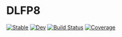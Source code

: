 # DLFP8

[![Stable](https://img.shields.io/badge/docs-stable-blue.svg)](https://chengchingwen.github.io/DLFP8.jl/stable/)
[![Dev](https://img.shields.io/badge/docs-dev-blue.svg)](https://chengchingwen.github.io/DLFP8.jl/dev/)
[![Build Status](https://github.com/chengchingwen/DLFP8.jl/actions/workflows/CI.yml/badge.svg?branch=main)](https://github.com/chengchingwen/DLFP8.jl/actions/workflows/CI.yml?query=branch%3Amain)
[![Coverage](https://codecov.io/gh/chengchingwen/DLFP8.jl/branch/main/graph/badge.svg)](https://codecov.io/gh/chengchingwen/DLFP8.jl)
